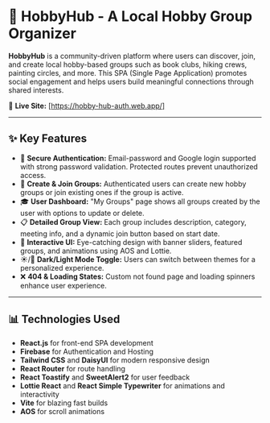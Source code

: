 # 🌟 HobbyHub - A Local Hobby Group Organizer

**HobbyHub** is a community-driven platform where users can discover, join, and create local hobby-based groups such as book clubs, hiking crews, painting circles, and more. This SPA (Single Page Application) promotes social engagement and helps users build meaningful connections through shared interests.

🔗 **Live Site:** [https://hobby-hub-auth.web.app/]

---


## ✨ Key Features

- 🔐 **Secure Authentication:** Email-password and Google login supported with strong password         validation. Protected routes prevent unauthorized access.
- 📍 **Create & Join Groups:** Authenticated users can create new hobby groups or join existing ones if the group is active.
- 🎓 **User Dashboard:** "My Groups" page shows all groups created by the user with options to update or delete.
- 📋 **Detailed Group View:** Each group includes description, category, meeting info, and a dynamic join button based on start date.
- 🌈 **Interactive UI:** Eye-catching design with banner sliders, featured groups, and animations   using AOS and Lottie.
- ☀️/🌙 **Dark/Light Mode Toggle:** Users can switch between themes for a personalized experience.
- ❌ **404 & Loading States:** Custom not found page and loading spinners enhance user experience.

---

## 📊 Technologies Used

- **React.js** for front-end SPA development
- **Firebase** for Authentication and Hosting
- **Tailwind CSS** and **DaisyUI** for modern responsive design
- **React Router** for route handling
- **React Toastify** and **SweetAlert2** for user feedback
- **Lottie React** and **React Simple Typewriter** for animations and interactivity
- **Vite** for blazing fast builds
- **AOS** for scroll animations
